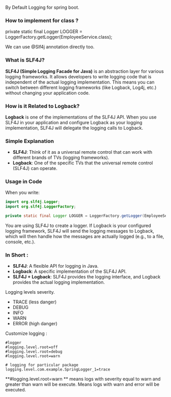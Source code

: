 
By Default Logging for spring boot. 

### How to implement for class ? 
private static final Logger LOGGER = LoggerFactory.getLogger(EmployeeService.class);

We can use @Slf4j annotation directly too.


### What is SLF4J?
**SLF4J (Simple Logging Facade for Java)** is an abstraction layer for various logging frameworks. It allows developers to write logging code that is independent of the actual logging implementation. This means you can switch between different logging frameworks (like Logback, Log4j, etc.) without changing your application code.

### How is it Related to Logback?
**Logback** is one of the implementations of the SLF4J API. When you use SLF4J in your application and configure Logback as your logging implementation, SLF4J will delegate the logging calls to Logback.

### Simple Explanation
- **SLF4J**: Think of it as a universal remote control that can work with different brands of TVs (logging frameworks).
- **Logback**: One of the specific TVs that the universal remote control (SLF4J) can operate.

### Usage in Code
When you write:
```java
import org.slf4j.Logger;
import org.slf4j.LoggerFactory;

private static final Logger LOGGER = LoggerFactory.getLogger(EmployeeService.class);
```
You are using SLF4J to create a logger. If Logback is your configured logging framework, SLF4J will send the logging messages to Logback, which will then handle how the messages are actually logged (e.g., to a file, console, etc.).

### In Short :
- **SLF4J**: A flexible API for logging in Java.
- **Logback**: A specific implementation of the SLF4J API.
- **SLF4J + Logback**: SLF4J provides the logging interface, and Logback provides the actual logging implementation.

Logging levels  severity. 
- TRACE  (less danger)
- DEBUG
- INFO
- WARN
- ERROR (high danger)

Customize logging : 
```
#logger  
#logging.level.root=off  
#logging.level.root=debug  
#logging.level.root=warn  
  
# logging for particular package  
logging.level.com.example.SpringLogger_1=trace
```

**#logging.level.root=warn **  means logs with severity equal to warn and greater than warn will be execute. Means logs with warn and error will  be executed. 